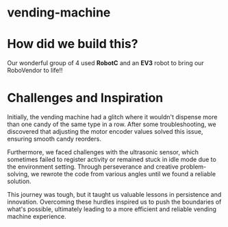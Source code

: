 # vending-machine

# How did we build this?
Our wonderful group of 4 used **RobotC** and an **EV3** robot to bring our RoboVendor to life!!

# Challenges and Inspiration
Initially, the vending machine had a glitch where it wouldn't dispense more than one candy of the same type in a row. After some troubleshooting, we discovered that adjusting the motor encoder values solved this issue, ensuring smooth candy reorders.

Furthermore, we faced challenges with the ultrasonic sensor, which sometimes failed to register activity or remained stuck in idle mode due to the environment setting. Through perseverance and creative problem-solving, we rewrote the code from various angles until we found a reliable solution.

This journey was tough, but it taught us valuable lessons in persistence and innovation. Overcoming these hurdles inspired us to push the boundaries of what's possible, ultimately leading to a more efficient and reliable vending machine experience.
